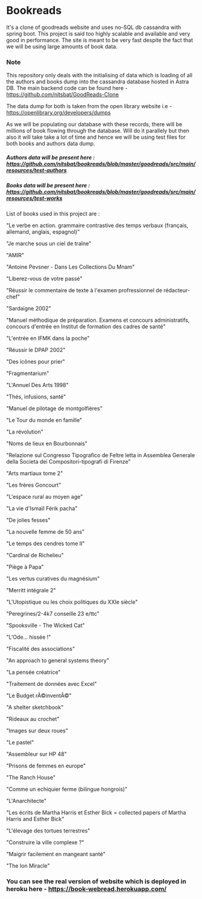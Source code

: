 # Bookreads
It's a clone of goodreads website and uses no-SQL db cassandra with spring boot.
This project is said too highly scalable and available and very good in performance. 
The site is meant to be very fast despite the fact that we will be using large amounts of book data.

### Note 
This repository only deals with the initialising of data which is loading of all the authors and books dump into the cassandra database hosted in Astra DB.
The main backend code can be found here - https://github.com/nitsbat/GoodReads-Clone

The data dump for both is taken from the open library website i.e - https://openlibrary.org/developers/dumps

As we will be populating our database with these records, there will be millions of book flowing through the database. Will do it parallely but then also it will take
take a lot of time and hence we will be using test files for both books and authors data dump.

##### Authors data will be present here : https://github.com/nitsbat/bookreads/blob/master/goodreads/src/main/resources/test-authors
##### Books data will be present here : https://github.com/nitsbat/bookreads/blob/master/goodreads/src/main/resources/test-works

List of books used in this project are : 

"Le verbe en action. grammaire contrastive des temps verbaux (français, allemand, anglais, espagnol)"

"Je marche sous un ciel de traîne"

"AMIR"

"Antoine Pevsner - Dans Les Collections Du Mnam"

"Liberez-vous de votre passé"

"Réussir le commentaire de texte à l'examen profressionnel de rédacteur-chef"

"Sardaigne 2002"

"Manuel méthodique de préparation. Examens et concours administratifs, concours d'entrée en Institut de formation des cadres de santé"

"L'entrée en IFMK dans la poche"

"Réussir le DPAP 2002"

"Des icônes pour prier"

"Fragmentarium"

"L'Annuel Des Arts 1998"

"Thés, infusions, santé"

"Manuel de pilotage de montgolfières"

"Le Tour du monde en famille"

"La révolution"

"Noms de lieux en Bourbonnais"

"Relazione sul Congresso Tipografico de Feltre letta in Assemblea Generale della Societa dei Compositori-tipografi di Firenze"

"Arts martiaux tome 2"

"Les frères Goncourt"

"L'espace rural au moyen age"

"La vie d'Ismaïl Férik pacha"

"De jolies fesses"

"La nouvelle femme de 50 ans"

"Le temps des cendres tome II"

"Cardinal de Richelieu"

"Piège à Papa"

"Les vertus curatives du magnésium"

"Merritt intégrale 2"

"L'Utopistique ou les choix politiques du XXIe siècle"

"Peregrines/2-4k7 conseille 23 e/ttc"

"Spooksville - The Wicked Cat"

"L'Ode... hissée !"

"Fiscalité des associations"

"An approach to general systems theory"

"La pensée créatrice"

"Traitement de données avec Excel"

"Le Budget rÃ©inventÃ©"

"A shelter sketchbook"

"Rideaux au crochet"

"Images sur deux roues"

"Le pastel"

"Assembleur sur HP 48"

"Prisons de femmes en europe"

"The Ranch House"

"Comme un echiquier ferme (bilingue hongrois)"

"L'Anarchitecte"

"Les écrits de Martha Harris et Esther Bick = collected papers of Martha Harris and Esther Bick"

"L'élevage des tortues terrestres"

"Construire la ville complexe ?"

"Maigrir facilement en mangeant santé"

"The Ion Miracle"


### You can see the real version of website which is deployed in heroku here - https://book-webread.herokuapp.com/
